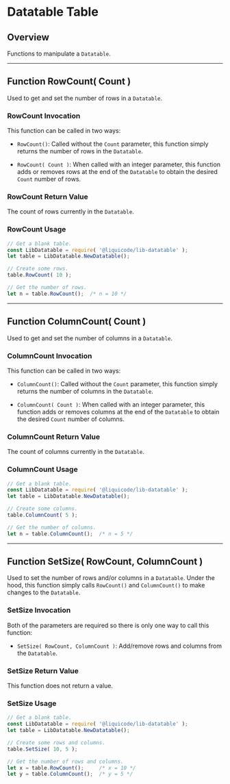 
# Datatable Table


## Overview

Functions to manipulate a `Datatable`.


---------------------------------------------------------------------


## Function RowCount( Count )

Used to get and set the number of rows in a `Datatable`.


### RowCount Invocation

This function can be called in two ways:

- `RowCount()`: Called without the `Count` parameter, this function simply
	returns the number of rows in the `Datatable`.

- `RowCount( Count )`: When called with an integer parameter, this function
	adds or removes rows at the end of the `Datatable` to obtain the
	desired `Count` number of rows.


### RowCount Return Value

The count of rows currently in the `Datatable`.


### RowCount Usage

```javascript
// Get a blank table.
const LibDatatable = require( '@liquicode/lib-datatable' );
let table = LibDatatable.NewDatatable();

// Create some rows.
table.RowCount( 10 );

// Get the number of rows.
let n = table.RowCount();  /* n = 10 */
```


---------------------------------------------------------------------


## Function ColumnCount( Count )

Used to get and set the number of columns in a `Datatable`.


### ColumnCount Invocation

This function can be called in two ways:

- `ColumnCount()`: Called without the `Count` parameter, this function simply
	returns the number of columns in the `Datatable`.

- `ColumnCount( Count )`: When called with an integer parameter, this function
	adds or removes columns at the end of the `Datatable` to obtain the
	desired `Count` number of columns.


### ColumnCount Return Value

The count of columns currently in the `Datatable`.


### ColumnCount Usage

```javascript
// Get a blank table.
const LibDatatable = require( '@liquicode/lib-datatable' );
let table = LibDatatable.NewDatatable();

// Create some columns.
table.ColumnCount( 5 );

// Get the number of columns.
let n = table.ColumnCount();  /* n = 5 */
```


---------------------------------------------------------------------


## Function SetSize( RowCount, ColumnCount )

Used to set the number of rows and/or columns in a `Datatable`.
Under the hood, this function simply calls `RowCount()` and `ColumnCount()`
to make changes to the `Datatable`.


### SetSize Invocation

Both of the parameters are required so there is only one way to call this function:

- `SetSize( RowCount, ColumnCount )`: Add/remove rows and columns from the `Datatable`.


### SetSize Return Value

This function does not return a value.


### SetSize Usage

```javascript
// Get a blank table.
const LibDatatable = require( '@liquicode/lib-datatable' );
let table = LibDatatable.NewDatatable();

// Create some rows and columns.
table.SetSize( 10, 5 );

// Get the number of rows and columns.
let x = table.RowCount();     /* x = 10 */
let y = table.ColumnCount();  /* y = 5 */
```


